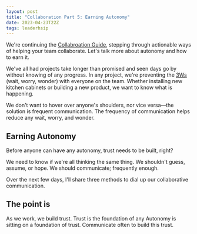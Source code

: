 ```yaml
---
layout: post
title: "Collaboration Part 5: Earning Autonomy"
date: 2023-04-23T22Z
tags: leaderhsip
---
```


We're continuing the [Collabroation Guide](/collaborative-superpowers), stepping through actionable ways of helping your team collaborate. Let's talk more about autonomy and how to earn it.

We've all had projects take longer than promised and seen days go by without knowing of any progress. In any project, we're preventing the [3Ws](/glossary#3Ws) (wait, worry, wonder) with everyone on the team. Whether installing new kitchen cabinets or building a new product, we want to know what is happening.

We don't want to hover over anyone's shoulders, nor vice versa—the solution is frequent communication. The frequency of communication helps reduce any wait, worry, and wonder.

## Earning Autonomy

Before anyone can have any autonomy, trust needs to be built, right?

We need to know if we're all thinking the same thing. We shouldn't guess, assume, or hope. We should communicate; frequently enough.

Over the next few days, I'll share three methods to dial up our collaborative communication.

## The point is

As we work, we build trust. Trust is the foundation of any Autonomy is sitting on a foundation of trust. Communicate often to build this trust.

